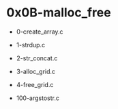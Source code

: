 # 0x0B-malloc\_free

* 0-create\_array.c

* 1-strdup.c

* 2-str\_concat.c

* 3-alloc\_grid.c

* 4-free\_grid.c

* 100-argstostr.c

